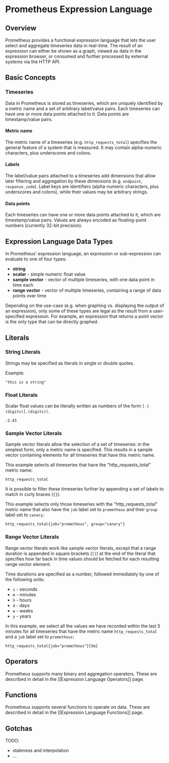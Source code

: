 # Prometheus Expression Language

## Overview

Prometheus provides a functional expression language that lets the user select and aggregate timeseries data in real-time. The result of an expression can either be shown as a graph, viewed as data in the expression browser, or consumed and further processed by external systems via the HTTP API.

## Basic Concepts

### Timeseries

Data in Prometheus is stored as timeseries, which are uniquely identified by a metric name and a set of arbitrary label/value pairs. Each timeseries can have one or more data points attached to it. Data points are timestamp/value pairs.

#### Metric name
The metric name of a timeseries (e.g. `http_requests_total`) specifies the general feature of a system that is measured. It may contain alpha-numeric characters, plus underscores and colons.

#### Labels
The label/value pairs attached to a timeseries add dimensions that allow later filtering and aggregation by these dimensions (e.g. `endpoint`, `response_code`). Label keys are identifiers (alpha-numeric characters, plus underscores and colons), while their values may be arbitrary strings.

#### Data points
Each timeseries can have one or more data points attached to it, which are timestamp/value pairs. Values are always encoded as floating-point numbers (currently 32-bit precision).

## Expression Language Data Types

In Prometheus' expression language, an expression or sub-expression can evaluate to one of four types:

* **string**
* **scalar** - simple numeric float value
* **sample vector** - vector of multiple timeseries, with one data point in time each
* **range vector** - vector of multiple timeseries, containing a range of data points over time

Depending on the use-case (e.g. when graphing vs. displaying the output of an expression), only some of these types are legal as the result from a user-specified expression. For example, an expression that returns a point vector is the only type that can be directly graphed.

## Literals

### String Literals

Strings may be specified as literals in single or double quotes.

Example:

    "this is a string"

### Float Literals

Scalar float values can be literally written as numbers of the form `[-](digits)[.(digits)]`.

    -2.43

### Sample Vector Literals

Sample vector literals allow the selection of a set of timeseries: in the simplest form, only a metric name is specified. This results in a sample vector containing elements for all timeseries that have this metric name.

This example selects all timeseries that have the "http_requests_total" metric name:

    http_requests_total

It is possible to filter these timeseries further by appending a set of labels to match in curly braces (`{}`).

This example selects only those timeseries with the "http_requests_total" metric name that also have the `job` label set to `prometheus` and their `group` label set to `canary`:

    http_requests_total{job="prometheus", group="canary"}

### Range Vector Literals

Range vector literals work like sample vector literals, except that a range duration is appended in square brackets (`[]`) at the end of the literal that specifies how far back in time values should be fetched for each resulting range vector element.

Time durations are specified as a number, followed immediately by one of the following units:

* `s` - seconds
* `m` - minutes
* `h` - hours
* `d` - days
* `w` - weeks
* `y` - years

In this example, we select all the values we have recorded within the last 5 minutes for all timeseries that have the metric name `http_requests_total` and a `job` label set to `prometheus`:

    http_requests_total{job="prometheus"}[5m]

## Operators

Prometheus supports many binary and aggregation operators. These are described in detail in the [[Expression Language Operators]] page.

## Functions

Prometheus supports several functions to operate on data. These are described in detail in the [[Expression Language Functions]] page.

## Gotchas

TODO:
* staleness and interpolation
* ...